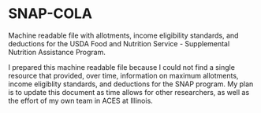 # SNAP-COLA
Machine readable file with allotments, income eligibility standards, and deductions for the USDA Food and Nutrition Service - Supplemental Nutrition Assistance Program.

I prepared this machine readable file because I could not find a single resource that provided, over time, information on maximum allotments, income eligiblity standards, and deductions for the SNAP program. My plan is to update this document as time allows for other researchers, as well as the effort of my own team in ACES at Illinois.
